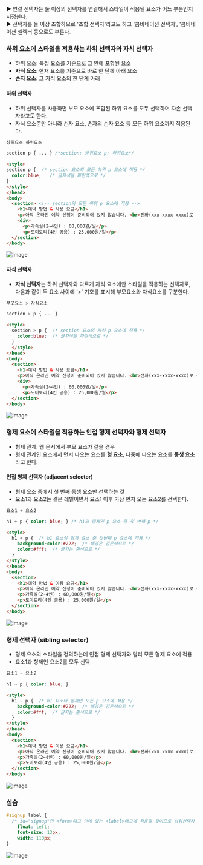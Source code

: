 ▶ 연결 선택자는 둘 이상의 선택자를 연결해서 스타일이 적용될 요소가 어느 부분인지 지정한다.  
▶ 선택자를 둘 이상 조합하므로 '조합 선택자'라고도 하고 '콤비네이션 선택자', '콤비네이션 셀렉터'등으로도 부른다.

### 하위 요소에 스타일을 적용하는 하위 선택자와 자식 선택자

- 하위 요소: 특정 요소를 기준으로 그 안에 포함된 요소
- **자식 요소**: 현재 요소를 기준으로 바로 한 단께 아래 요소
- **손자 요소**: 그 자식 요소의 한 단계 아래

#### 하위 선택자

- 하위 선택자를 사용하면 부모 요소에 포함된 하위 요소를 모두 선택하며 자손 선택자라고도 한다.
- 자식 요소뿐만 아니라 손자 요소, 손자의 손자 요소 등 모든 하위 요소까지 적용된다.

```css
상위요소 하위요소
```

```css
section p { ... } /*section: 상위요소 p: 하위요소*/
```

```html
<style>
section p {  /* section 요소의 모든 하위 p 요소에 적용 */
  color:blue;   /* 글자색을 파란색으로 */
}
</style>
</head>
<body>
  <section> <!-- section의 모든 하위 p 요소에 적용 -->
    <h1>예약 방법 & 사용 요금</h1>
    <p>아직 온라인 예약 신청이 준비되어 있지 않습니다. <br>전화(xxx-xxxx-xxxx)로 문의 바랍니다.</p>
    <div>
      <p>가족실(2~4인) : 60,000원/일</p>
      <p>도미토리(4인 공용) : 25,000원/일</p>
  </section>   
</body>
```
![image](https://github.com/Seonghyun-Park/Web/assets/121333241/f80fff8b-4f2d-4b99-9d2a-2089365e76bf)

#### 자식 선택자

- **자식 선택자**는 하위 선택자와 다르게 자식 요소에만 스타일을 적용하는 선택자로, 다음과 같이 두 요소 사이에 '>' 기호를 표시해 부모요소와 자식요소를 구분한다.

```css
부모요소 > 자식요소
```

```css
section > p { ... }
```

```html
<style>
  section > p {  /* section 요소의 자식 p 요소에 적용 */
    color:blue;  /* 글자색을 파란색으로 */
  }
  </style>
</head>
<body>
  <section>
    <h1>예약 방법 & 사용 요금</h1>
    <p>아직 온라인 예약 신청이 준비되어 있지 않습니다. <br>전화(xxx-xxxx-xxxx)로 문의 바랍니다.</p> <!--section 요소의 자식인 p 요소에만 스타일 적용-->
    <div>
      <p>가족실(2~4인) : 60,000원/일</p>
      <p>도미토리(4인 공용) : 25,000원/일</p>
  </section>   
</body>
```
![image](https://github.com/Seonghyun-Park/Web/assets/121333241/1e81469d-4a9c-4599-afec-b9fc958b7fdd)

### 형제 요소에 스타일을 적용하는 인접 형제 선택자와 형제 선택자

- 형제 관계: 웹 문서에서 부모 요소가 같을 경우
- 형제 관계인 요소에서 먼저 나오는 요소를 **형 요소**, 나중에 나오는 요소를 **동생 요소**라고 한다.

#### 인접 형제 선택자 (adjacent selector)

- 형제 요소 중에서 첫 번째 동생 요소만 선택하는 것
- 요소1과 요소2는 같은 레벨이면서 요소1 이후 가장 먼저 오는 요소2를 선택한다.

```css
요소1 + 요소2
```
```css
h1 + p { color: blue; } /* h1의 형제인 p 요소 중 첫 번째 p */
```

```html
<style>
  h1 + p {  /* h1 요소의 형제 요소 중 첫번째 p 요소에 적용 */
    background-color:#222;  /* 배경은 검은색으로 */
    color:#fff;  /* 글자는 흰색으로 */
  }
</style>
</head>
<body>
  <section>
    <h1>예약 방법 & 이용 요금</h1>
    <p>아직 온라인 예약 신청이 준비되어 있지 않습니다. <br>전화(xxx-xxxx-xxxx)로 문의 바랍니다.</p> <!--h1 요소의 형제 요소 중에서 첫 번째 형제인 p 요소에 적용-->
    <p>가족실(2~4인) : 60,000원/일</p>
    <p>도미토리(4인 공용) : 25,000원/일</p>
  </section>  
</body>
```
![image](https://github.com/Seonghyun-Park/Web/assets/121333241/1130a7c9-aeb9-4856-a6e5-45a279875449)

### 형제 선택자 (sibling selector)

- 형제 요소의 스타일을 정의하는데 인접 형제 선택자와 달리 모든 형제 요소에 적용
- 요소1과 형제인 요소2를 모두 선택

```css
요소1 ~ 요소2
```
```css
h1 ~ p { color: blue; }
```
```html
<style>
  h1 ~ p {  /* h1 요소와 형제인 모든 p 요소에 적용 */
    background-color:#222;  /* 배경은 검은색으로 */
    color:#fff;  /* 글자는 흰색으로 */
  }
</style>
</head>
<body>
  <section>
    <h1>예약 방법 & 이용 요금</h1>
    <p>아직 온라인 예약 신청이 준비되어 있지 않습니다. <br>전화(xxx-xxxx-xxxx)로 문의 바랍니다.</p>
    <p>가족실(2~4인) : 60,000원/일</p>
    <p>도미토리(4인 공용) : 25,000원/일</p>
  </section>    
</body>
```
![image](https://github.com/Seonghyun-Park/Web/assets/121333241/8fb84ee3-abfc-4fa7-bc7c-0389df552b7c)

### 실습

```css
#signup label {     
  /* id="signup"인 <form>태그 안에 있는 <label>태그에 적용할 것이므로 하위선택자 사용*/
	float: left;
	font-size: 13px;
	width: 110px;
}
```
![image](https://github.com/Seonghyun-Park/Web/assets/121333241/4810b89b-6693-49ec-875b-7a83a2ca6fe6)